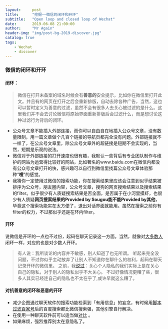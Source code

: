 ```yaml
---
layout:     post
title:      "挖掘——微信的闭环和开环"
subtitle:   "Open loop and closed loop of Wechat"
date:       2019-06-08 21:00:00
author:     "Mr Again"
header-img: "img/post-bg-2019-discover.jpg"
catalog: true
tags:
    - Wechat
    - discover
---
```


### 微信的闭环和开环

#### 闭环：

> 微信在打开未备案的域名时候会有**善意的**安全提示，比如你在微信里打开此文。并且有的网页在打开之后会重新排版，自动去除各种广告，当然，这也可以暂时定义为善意的过滤，虽然不会有很多人去关心被过滤的是什么。这里我们并不会去讨论微信将原始界面重新排版后会过滤什么，而是想讨论这种过滤行为背后的闭环。

- 公众号文章不能插入外部连接，而你可以自由自在地插入公众号文章，没有数量限制，用一篇文章做个几百个链接的导航页都完全没有问题。外部链接就不一样了，在公众号文章里，除公众号文章外的超链接是短期不会实现的，当然，短期是乐观的说法。
- 微信对于外部链接的打开速度也很有趣，我默认一些背后有专业团队制作与维护的网站为运营得比较好的网站，比如著名的www.baidu.com在微信内都没有公众号文章打开的快，感兴趣可以自行到微信里找篇公众号文章体验那种“**嗖**”的感觉。
- 我猜你一定使用过微信的搜索功能，你在搜索结果里应该会注意到似乎结果被排序为公众号，朋友圈内容，公众号文章，搜狗的网页搜索结果以及搜索结果的filter。似乎很少有人质疑搜索结果是否全面，是否属于在小河里摸虾，也很少有人质疑**网页搜索结果的Provided by Sougou能不能Provided by其他**，毕竟这个搜索功能实在太方便了，退出对话界面就能用。虽然在搜索之前你有filter的权力，不过那似乎还是在环内filter。

#### 开环

说微信是开环的一点也不过份，起码在聊天记录这一方面。当然，就像对[大多数人](https://blog.yitianshijie.net/2017/01/15/correction-on-wechat-official-accounts-outward-links/)闭环一样，对应的也是对少数人开环。
> 有人说：我所谈论的内容并不敏感，别人知道了也无所谓。
听起来完全没问题，不过你似乎主动放弃了让别人不知道你在聊什么的权利，起码在聊天记录开环的微信里。 
之前，我[说过](https://twitter.com/vanderZhang/status/1131131133557522432)：关心个人隐私的我们实际上是在关心自己的隐私，对于别人的隐私似乎不大关心。
不过好像情况更糟了些，很多人其实已经连自己的隐私也不太在乎了,或许早就这么糟了。

#### 对抗善意的闭环和恶意的开环

- 减少企图通过聊天软件的搜索功能检索到「有用信息」的妄念，有时候用[脚本过滤百家号](https://greasyfork.org/zh-CN/scripts/375240-%E7%A7%BB%E9%99%A4%E7%99%BE%E5%AE%B6%E5%8F%B7%E6%90%9C%E7%B4%A2%E7%BB%93%E6%9E%9C)后的百度搜索都比微信搜索强，其他引擎自行解决。
- 在使用一种聊天软件前可以适当做[对比](https://blog.yitianshijie.net/2017/07/19/im-apps-security-check-v1point2/) 。
- 如果麻烦，强烈推荐别太在意隐私了。